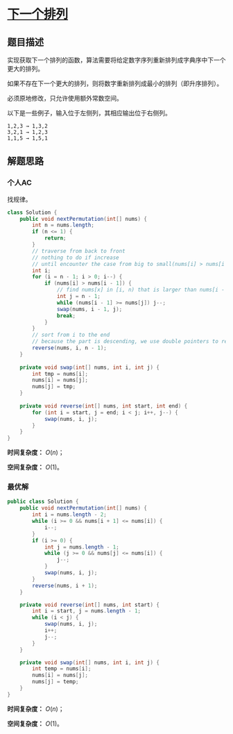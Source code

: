 # [下一个排列](https://leetcode-cn.com/problems/next-permutation/)

## 题目描述

实现获取下一个排列的函数，算法需要将给定数字序列重新排列成字典序中下一个更大的排列。

如果不存在下一个更大的排列，则将数字重新排列成最小的排列（即升序排列）。

必须原地修改，只允许使用额外常数空间。

以下是一些例子，输入位于左侧列，其相应输出位于右侧列。

```
1,2,3 → 1,3,2
3,2,1 → 1,2,3
1,1,5 → 1,5,1
```

## 解题思路

### 个人AC

找规律。

```java
class Solution {
    public void nextPermutation(int[] nums) {
        int n = nums.length;
        if (n <= 1) {
            return;
        }
        // traverse from back to front
        // nothing to do if increase
        // until encounter the case from big to small(nums[i] > nums[i - 1])
        int i;
        for (i = n - 1; i > 0; i--) {
            if (nums[i] > nums[i - 1]) {
                // find nums[x] in [i, n) that is larger than nums[i - 1]
                int j = n - 1;
                while (nums[i - 1] >= nums[j]) j--;
                swap(nums, i - 1, j);
                break;
            } 
        }
        // sort from i to the end
        // because the part is descending, we use double pointers to reverse it
        reverse(nums, i, n - 1);
    }
    
    private void swap(int[] nums, int i, int j) {
        int tmp = nums[i];
        nums[i] = nums[j];
        nums[j] = tmp;
    }
    
    private void reverse(int[] nums, int start, int end) {
        for (int i = start, j = end; i < j; i++, j--) {
            swap(nums, i, j);
        }
    }
}
```

**时间复杂度：** $O(n)$；

**空间复杂度：** $O(1)$。

### 最优解

```java
public class Solution {
    public void nextPermutation(int[] nums) {
        int i = nums.length - 2;
        while (i >= 0 && nums[i + 1] <= nums[i]) {
            i--;
        }
        if (i >= 0) {
            int j = nums.length - 1;
            while (j >= 0 && nums[j] <= nums[i]) {
                j--;
            }
            swap(nums, i, j);
        }
        reverse(nums, i + 1);
    }

    private void reverse(int[] nums, int start) {
        int i = start, j = nums.length - 1;
        while (i < j) {
            swap(nums, i, j);
            i++;
            j--;
        }
    }

    private void swap(int[] nums, int i, int j) {
        int temp = nums[i];
        nums[i] = nums[j];
        nums[j] = temp;
    }
}
```

**时间复杂度：** $O(n)$；

**空间复杂度：** $O(1)$。
